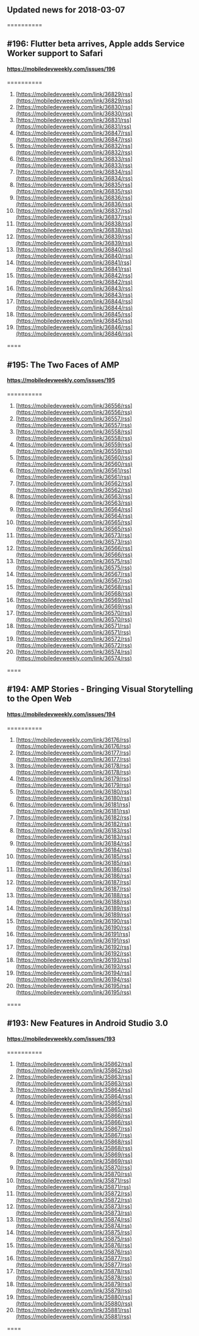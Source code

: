 ## Updated news for 2018-03-07 

==========
## #196: Flutter beta arrives, Apple adds Service Worker support to Safari
#### https://mobiledevweekly.com/issues/196

==========
  1. [https://mobiledevweekly.com/link/36829/rss](https://mobiledevweekly.com/link/36829/rss) 
  2. [https://mobiledevweekly.com/link/36830/rss](https://mobiledevweekly.com/link/36830/rss) 
  3. [https://mobiledevweekly.com/link/36831/rss](https://mobiledevweekly.com/link/36831/rss) 
  4. [https://mobiledevweekly.com/link/36847/rss](https://mobiledevweekly.com/link/36847/rss) 
  6. [https://mobiledevweekly.com/link/36832/rss](https://mobiledevweekly.com/link/36832/rss) 
  7. [https://mobiledevweekly.com/link/36833/rss](https://mobiledevweekly.com/link/36833/rss) 
  8. [https://mobiledevweekly.com/link/36834/rss](https://mobiledevweekly.com/link/36834/rss) 
  9. [https://mobiledevweekly.com/link/36835/rss](https://mobiledevweekly.com/link/36835/rss) 
  10. [https://mobiledevweekly.com/link/36836/rss](https://mobiledevweekly.com/link/36836/rss) 
  11. [https://mobiledevweekly.com/link/36837/rss](https://mobiledevweekly.com/link/36837/rss) 
  12. [https://mobiledevweekly.com/link/36838/rss](https://mobiledevweekly.com/link/36838/rss) 
  13. [https://mobiledevweekly.com/link/36839/rss](https://mobiledevweekly.com/link/36839/rss) 
  14. [https://mobiledevweekly.com/link/36840/rss](https://mobiledevweekly.com/link/36840/rss) 
  15. [https://mobiledevweekly.com/link/36841/rss](https://mobiledevweekly.com/link/36841/rss) 
  16. [https://mobiledevweekly.com/link/36842/rss](https://mobiledevweekly.com/link/36842/rss) 
  17. [https://mobiledevweekly.com/link/36843/rss](https://mobiledevweekly.com/link/36843/rss) 
  18. [https://mobiledevweekly.com/link/36844/rss](https://mobiledevweekly.com/link/36844/rss) 
  19. [https://mobiledevweekly.com/link/36845/rss](https://mobiledevweekly.com/link/36845/rss) 
  20. [https://mobiledevweekly.com/link/36846/rss](https://mobiledevweekly.com/link/36846/rss) 

====
## #195: The Two Faces of AMP
#### https://mobiledevweekly.com/issues/195

==========
  1. [https://mobiledevweekly.com/link/36556/rss](https://mobiledevweekly.com/link/36556/rss) 
  2. [https://mobiledevweekly.com/link/36557/rss](https://mobiledevweekly.com/link/36557/rss) 
  3. [https://mobiledevweekly.com/link/36558/rss](https://mobiledevweekly.com/link/36558/rss) 
  4. [https://mobiledevweekly.com/link/36559/rss](https://mobiledevweekly.com/link/36559/rss) 
  7. [https://mobiledevweekly.com/link/36560/rss](https://mobiledevweekly.com/link/36560/rss) 
  8. [https://mobiledevweekly.com/link/36561/rss](https://mobiledevweekly.com/link/36561/rss) 
  9. [https://mobiledevweekly.com/link/36562/rss](https://mobiledevweekly.com/link/36562/rss) 
  10. [https://mobiledevweekly.com/link/36563/rss](https://mobiledevweekly.com/link/36563/rss) 
  11. [https://mobiledevweekly.com/link/36564/rss](https://mobiledevweekly.com/link/36564/rss) 
  12. [https://mobiledevweekly.com/link/36565/rss](https://mobiledevweekly.com/link/36565/rss) 
  13. [https://mobiledevweekly.com/link/36573/rss](https://mobiledevweekly.com/link/36573/rss) 
  14. [https://mobiledevweekly.com/link/36566/rss](https://mobiledevweekly.com/link/36566/rss) 
  15. [https://mobiledevweekly.com/link/36575/rss](https://mobiledevweekly.com/link/36575/rss) 
  16. [https://mobiledevweekly.com/link/36567/rss](https://mobiledevweekly.com/link/36567/rss) 
  17. [https://mobiledevweekly.com/link/36568/rss](https://mobiledevweekly.com/link/36568/rss) 
  18. [https://mobiledevweekly.com/link/36569/rss](https://mobiledevweekly.com/link/36569/rss) 
  19. [https://mobiledevweekly.com/link/36570/rss](https://mobiledevweekly.com/link/36570/rss) 
  20. [https://mobiledevweekly.com/link/36571/rss](https://mobiledevweekly.com/link/36571/rss) 
  21. [https://mobiledevweekly.com/link/36572/rss](https://mobiledevweekly.com/link/36572/rss) 
  22. [https://mobiledevweekly.com/link/36574/rss](https://mobiledevweekly.com/link/36574/rss) 

====
## #194: AMP Stories - Bringing Visual Storytelling to the Open Web
#### https://mobiledevweekly.com/issues/194

==========
  1. [https://mobiledevweekly.com/link/36176/rss](https://mobiledevweekly.com/link/36176/rss) 
  2. [https://mobiledevweekly.com/link/36177/rss](https://mobiledevweekly.com/link/36177/rss) 
  3. [https://mobiledevweekly.com/link/36178/rss](https://mobiledevweekly.com/link/36178/rss) 
  4. [https://mobiledevweekly.com/link/36179/rss](https://mobiledevweekly.com/link/36179/rss) 
  5. [https://mobiledevweekly.com/link/36180/rss](https://mobiledevweekly.com/link/36180/rss) 
  7. [https://mobiledevweekly.com/link/36181/rss](https://mobiledevweekly.com/link/36181/rss) 
  8. [https://mobiledevweekly.com/link/36182/rss](https://mobiledevweekly.com/link/36182/rss) 
  9. [https://mobiledevweekly.com/link/36183/rss](https://mobiledevweekly.com/link/36183/rss) 
  10. [https://mobiledevweekly.com/link/36184/rss](https://mobiledevweekly.com/link/36184/rss) 
  11. [https://mobiledevweekly.com/link/36185/rss](https://mobiledevweekly.com/link/36185/rss) 
  12. [https://mobiledevweekly.com/link/36186/rss](https://mobiledevweekly.com/link/36186/rss) 
  13. [https://mobiledevweekly.com/link/36187/rss](https://mobiledevweekly.com/link/36187/rss) 
  14. [https://mobiledevweekly.com/link/36188/rss](https://mobiledevweekly.com/link/36188/rss) 
  15. [https://mobiledevweekly.com/link/36189/rss](https://mobiledevweekly.com/link/36189/rss) 
  16. [https://mobiledevweekly.com/link/36190/rss](https://mobiledevweekly.com/link/36190/rss) 
  17. [https://mobiledevweekly.com/link/36191/rss](https://mobiledevweekly.com/link/36191/rss) 
  18. [https://mobiledevweekly.com/link/36192/rss](https://mobiledevweekly.com/link/36192/rss) 
  19. [https://mobiledevweekly.com/link/36193/rss](https://mobiledevweekly.com/link/36193/rss) 
  20. [https://mobiledevweekly.com/link/36194/rss](https://mobiledevweekly.com/link/36194/rss) 
  21. [https://mobiledevweekly.com/link/36195/rss](https://mobiledevweekly.com/link/36195/rss) 

====
## #193: New Features in Android Studio 3.0
#### https://mobiledevweekly.com/issues/193

==========
  1. [https://mobiledevweekly.com/link/35862/rss](https://mobiledevweekly.com/link/35862/rss) 
  2. [https://mobiledevweekly.com/link/35863/rss](https://mobiledevweekly.com/link/35863/rss) 
  3. [https://mobiledevweekly.com/link/35864/rss](https://mobiledevweekly.com/link/35864/rss) 
  4. [https://mobiledevweekly.com/link/35865/rss](https://mobiledevweekly.com/link/35865/rss) 
  7. [https://mobiledevweekly.com/link/35866/rss](https://mobiledevweekly.com/link/35866/rss) 
  8. [https://mobiledevweekly.com/link/35867/rss](https://mobiledevweekly.com/link/35867/rss) 
  9. [https://mobiledevweekly.com/link/35868/rss](https://mobiledevweekly.com/link/35868/rss) 
  10. [https://mobiledevweekly.com/link/35869/rss](https://mobiledevweekly.com/link/35869/rss) 
  11. [https://mobiledevweekly.com/link/35870/rss](https://mobiledevweekly.com/link/35870/rss) 
  12. [https://mobiledevweekly.com/link/35871/rss](https://mobiledevweekly.com/link/35871/rss) 
  13. [https://mobiledevweekly.com/link/35872/rss](https://mobiledevweekly.com/link/35872/rss) 
  14. [https://mobiledevweekly.com/link/35873/rss](https://mobiledevweekly.com/link/35873/rss) 
  16. [https://mobiledevweekly.com/link/35874/rss](https://mobiledevweekly.com/link/35874/rss) 
  17. [https://mobiledevweekly.com/link/35875/rss](https://mobiledevweekly.com/link/35875/rss) 
  18. [https://mobiledevweekly.com/link/35876/rss](https://mobiledevweekly.com/link/35876/rss) 
  19. [https://mobiledevweekly.com/link/35877/rss](https://mobiledevweekly.com/link/35877/rss) 
  20. [https://mobiledevweekly.com/link/35878/rss](https://mobiledevweekly.com/link/35878/rss) 
  21. [https://mobiledevweekly.com/link/35879/rss](https://mobiledevweekly.com/link/35879/rss) 
  22. [https://mobiledevweekly.com/link/35880/rss](https://mobiledevweekly.com/link/35880/rss) 
  23. [https://mobiledevweekly.com/link/35881/rss](https://mobiledevweekly.com/link/35881/rss) 

====
